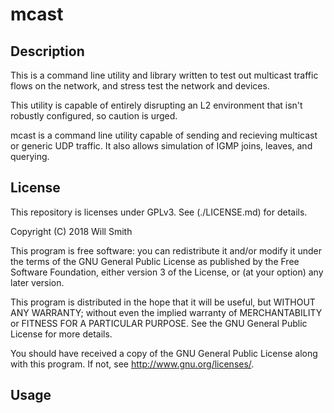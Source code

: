 # mcast

## Description
This is a command line utility and library written to test out multicast
traffic flows on the network, and stress test the network and devices.

This utility is capable of entirely disrupting an L2 environment that isn't
robustly configured, so caution is urged.

mcast is a command line utility capable of sending and recieving multicast
or generic UDP traffic. It also allows simulation of IGMP joins, leaves, and
querying.

## License
This repository is licenses under GPLv3. See (./LICENSE.md) for details.

Copyright (C) 2018 Will Smith

This program is free software: you can redistribute it and/or modify
it under the terms of the GNU General Public License as published by
the Free Software Foundation, either version 3 of the License, or
(at your option) any later version.

This program is distributed in the hope that it will be useful,
but WITHOUT ANY WARRANTY; without even the implied warranty of
MERCHANTABILITY or FITNESS FOR A PARTICULAR PURPOSE.  See the
GNU General Public License for more details.

You should have received a copy of the GNU General Public License
along with this program.  If not, see <http://www.gnu.org/licenses/>.

## Usage

